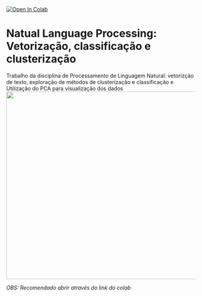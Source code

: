 [![Open In Colab](https://colab.research.google.com/assets/colab-badge.svg)](https://colab.research.google.com/drive/1EKRBU8cfYbo2GCNPeifK1U8MGyHJ9CqV?usp=sharing)

<h1>Natual Language Processing: Vetorização, classificação e clusterização</h1>
Trabalho da disciplina de Processamento de Linguagem Natural: vetorizção de texto, exploração de métodos de clusterização e classificação e Utilização do PCA para visualização dos dados

<center>
<img src="https://drive.google.com/uc?id=1O0hVXmckWjcKCipbGIcqyMSY-PxG8r34" width="600" height="500">
</center>


*OBS: Recomendado abrir através do link do colab*
